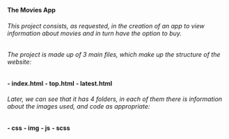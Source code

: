 **The Movies App**

###### This project consists, as requested, in the creation of an app to view information about movies and in turn have the option to buy.


###### The project is made up of 3 main files, which make up the structure of the website:

**- index.html**
**- top.html**
**- latest.html**


###### Later, we can see that it has 4 folders, in each of them there is information about the images used, and code as appropriate:
**- css**
**- img**
**- js**
**- scss**

